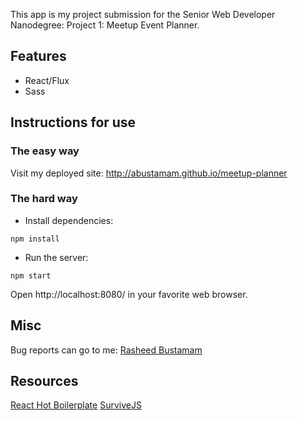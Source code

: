 This app is my project submission for the Senior Web Developer Nanodegree: Project 1: Meetup Event Planner.

## Features

- React/Flux
- Sass 

## Instructions for use

### The easy way

Visit my deployed site: http://abustamam.github.io/meetup-planner

### The hard way

- Install dependencies:

```
npm install
```

- Run the server:

```
npm start
```

Open http://localhost:8080/ in your favorite web browser.

## Misc

Bug reports can go to me: [Rasheed Bustamam](rasheed.bustamam@gmail.com)


## Resources
[React Hot Boilerplate](https://github.com/gaearon/react-hot-boilerplate)
[SurviveJS](http://survivejs.com)